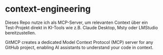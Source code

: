 # context-engineering

Dieses Repo nutze ich als MCP-Server, um relevanten Context über ein Test-Projekt direkt in KI-Tools wie z.B. Claude Desktop, Msty oder LMStudio bereitzustellen.

GitMCP creates a dedicated Model Context Protocol (MCP) server for any GitHub project, enabling AI assistants to understand your code in context.
